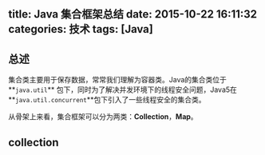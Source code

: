 title: Java 集合框架总结
date: 2015-10-22 16:11:32
categories: 技术
tags: [Java]
---

## 总述

集合类主要用于保存数据，常常我们理解为容器类。Java的集合类位于**`java.util`** 包下，同时为了解决并发环境下的线程安全问题，Java5在**`java.util.concurrent`**包下引入了一些线程安全的集合类。

从骨架上来看，集合框架可以分为两类：**Collection**，**Map**。

## collection
